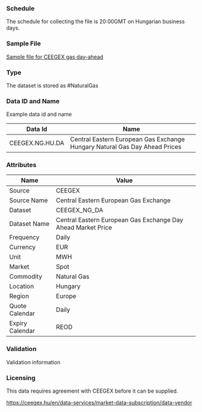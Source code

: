 ### Schedule

The schedule for collecting the file is 20:00GMT on Hungarian business days.

### Sample File

[Sample file for CEEGEX gas day-ahead](pathname:///file-samples/daily_market_data_export.xlsx)

### Type

The dataset is stored as #NaturalGas

### Data ID and Name

Example data id and name

|**Data Id**|**Name**|
|-|-|
|CEEGEX.NG.HU.DA|Central Eastern European Gas Exchange Hungary Natural Gas Day Ahead Prices|

### Attributes

|Name|Value|
|-|-|
|Source|CEEGEX|
|Source Name|Central Eastern European Gas Exchange|
|Dataset|CEEGEX_NG_DA|
|Dataset Name|Central Eastern European Gas Exchange Day Ahead Market Price|
|Frequency|Daily|
|Currency|EUR|
|Unit|MWH|
|Market|Spot|
|Commodity|Natural Gas|
|Location|Hungary|
|Region|Europe|
|Quote Calendar|Daily|
|Expiry Calendar|REOD|

### Validation

Validation information

### Licensing

This data requires agreement with CEEGEX before it can be supplied.

https://ceegex.hu/en/data-services/market-data-subscription/data-vendor